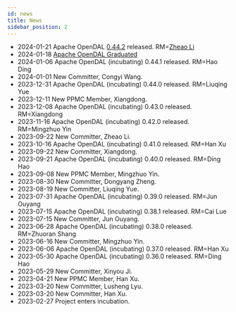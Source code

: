 ```yaml
---
id: news
title: News
sidebar_position: 2
---
```


- 2024-01-21 Apache OpenDAL [0.44.2](https://github.com/apache/opendal/releases/tag/v0.44.2) released. RM=[Zheao Li](https://github.com/Zheaoli)
- 2024-01-18 [Apache OpenDAL Graduated](https://opendal.apache.org/blog/apache-opendal-graduated)
- 2024-01-06 Apache OpenDAL (incubating) 0.44.1 released. RM=Hao Ding
- 2024-01-01 New Committer, Congyi Wang.
- 2023-12-31 Apache OpenDAL (incubating) 0.44.0 released. RM=Liuqing Yue
- 2023-12-11 New PPMC Member, Xiangdong.
- 2023-12-08 Apache OpenDAL (incubating) 0.43.0 released. RM=Xiangdong
- 2023-11-16 Apache OpenDAL (incubating) 0.42.0 released. RM=Mingzhuo Yin
- 2023-09-22 New Committer, Zheao Li.
- 2023-10-16 Apache OpenDAL (incubating) 0.41.0 released. RM=Han Xu
- 2023-09-22 New Committer, Xiangdong.
- 2023-09-21 Apache OpenDAL (incubating) 0.40.0 released. RM=Ding Hao
- 2023-09-08 New PPMC Member, Mingzhuo Yin.
- 2023-08-30 New Committer, Dongyang Zheng.
- 2023-08-19 New Committer, Liuqing Yue.
- 2023-07-31 Apache OpenDAL (incubating) 0.39.0 released. RM=Jun Ouyang
- 2023-07-15 Apache OpenDAL (incubating) 0.38.1 released. RM=Cai Lue
- 2023-07-15 New Committer, Jun Ouyang.
- 2023-06-28 Apache OpenDAL (incubating) 0.38.0 released. RM=Zhuoran Shang
- 2023-06-16 New Committer, Mingzhuo Yin.
- 2023-06-06 Apache OpenDAL (incubating) 0.37.0 released. RM=Han Xu
- 2023-05-30 Apache OpenDAL (incubating) 0.36.0 released. RM=Ding Hao
- 2023-05-29 New Committer, Xinyou Ji.
- 2023-04-21 New PPMC Member, Han Xu.
- 2023-03-20 New Committer, Lusheng Lyu.
- 2023-03-20 New Committer, Han Xu.
- 2023-02-27 Project enters incubation.
